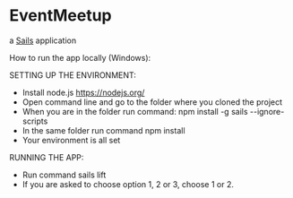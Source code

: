 # EventMeetup

a [Sails](http://sailsjs.org) application


How to run the app locally (Windows):

SETTING UP THE ENVIRONMENT:

- Install node.js https://nodejs.org/
- Open command line and go to the folder where you cloned the project
- When you are in the folder run command: npm install -g sails --ignore-scripts
- In the same folder run command npm install
- Your environment is all set

RUNNING THE APP:
- Run command sails lift
- If you are asked to choose option 1, 2 or 3, choose 1 or 2.